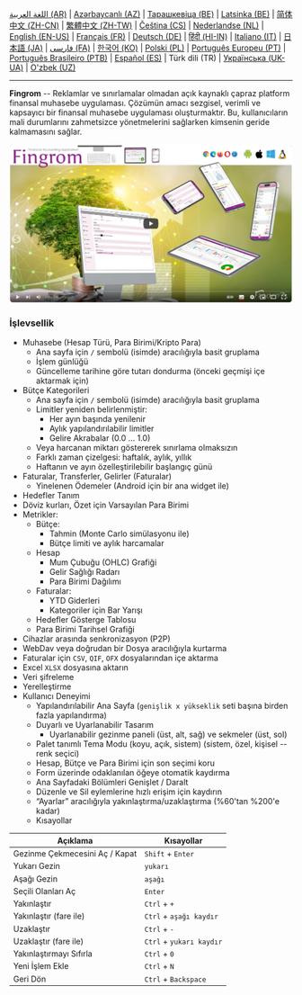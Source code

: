 [اللغة العربية (AR)](./about_ar.md) |
[Azərbaycanlı (AZ)](./about_az.md) |
[Тарашкевіца (BE)](./about_be.md) |
[Latsinka (BE)](./about_be_EU.md) |
[简体中文 (ZH-CN)](./about_zh.md) |
[繁體中文 (ZH-TW)](./about_zh_TW.md) |
[Čeština (CS)](./about_cs.md) |
[Nederlandse (NL)](./about_nl.md) |
[English (EN-US)](./about_en.md) |
[Français (FR)](./about_fr.md) |
[Deutsch (DE)](./about_de.md) |
[हिंदी (HI-IN)](./about_hi.md) |
[Italiano (IT)](./about_it.md) |
[日本語 (JA)](./about_ja.md) |
[فارسی (FA)](./about_fa.md) |
[한국어 (KO)](./about_ko.md) |
[Polski (PL)](./about_pl.md) |
[Português Europeu (PT)](./about_pt.md) |
[Português Brasileiro (PTB)](./about_pt_BR.md) |
[Español (ES)](./about_es.md) |
Türk dili (TR) |
[Українська (UK-UA)](./about_uk.md) |
[O'zbek (UZ)](./about_uz.md)

---

**Fingrom** -- Reklamlar ve sınırlamalar olmadan açık kaynaklı çapraz platform finansal muhasebe uygulaması.
Çözümün amacı sezgisel, verimli ve kapsayıcı bir finansal muhasebe uygulaması oluşturmaktır. 
Bu, kullanıcıların mali durumlarını zahmetsizce yönetmelerini sağlarken kimsenin geride kalmamasını sağlar.

[![Videoyu izleyin](../images/presentation_en.png)](https://youtu.be/sNTbpILLsOw)

### İşlevsellik
- Muhasebe (Hesap Türü, Para Birimi/Kripto Para)
  - Ana sayfa için `/` sembolü (isimde) aracılığıyla basit gruplama
  - İşlem günlüğü
  - Güncelleme tarihine göre tutarı dondurma (önceki geçmişi içe aktarmak için)
- Bütçe Kategorileri
  - Ana sayfa için `/` sembolü (isimde) aracılığıyla basit gruplama
  - Limitler yeniden belirlenmiştir:
    - Her ayın başında yenilenir
    - Aylık yapılandırılabilir limitler
    - Gelire Akrabalar (0.0 ... 1.0)
  - Veya harcanan miktarı göstererek sınırlama olmaksızın
  - Farklı zaman çizelgesi: haftalık, aylık, yıllık
  - Haftanın ve ayın özelleştirilebilir başlangıç ​​günü
- Faturalar, Transferler, Gelirler (Faturalar)
  - Yinelenen Ödemeler (Android için bir ana widget ile)
- Hedefler Tanım
- Döviz kurları, Özet için Varsayılan Para Birimi
- Metrikler: 
  - Bütçe:
    - Tahmin (Monte Carlo simülasyonu ile)
    - Bütçe limiti ve aylık harcamalar
  - Hesap
    - Mum Çubuğu (OHLC) Grafiği
    - Gelir Sağlığı Radarı
    - Para Birimi Dağılımı
  - Faturalar:
    - YTD Giderleri
    - Kategoriler için Bar Yarışı
  - Hedefler Gösterge Tablosu
  - Para Birimi Tarihsel Grafiği
- Cihazlar arasında senkronizasyon (P2P) 
- WebDav veya doğrudan bir Dosya aracılığıyla kurtarma
- Faturalar için `CSV`, `QIF`, `OFX` dosyalarından içe aktarma
- Excel `XLSX` dosyasına aktarın
- Veri şifreleme
- Yerelleştirme
- Kullanıcı Deneyimi
  - Yapılandırılabilir Ana Sayfa (`genişlik x yükseklik` seti başına birden fazla yapılandırma)
  - Duyarlı ve Uyarlanabilir Tasarım
    - Uyarlanabilir gezinme paneli (üst, alt, sağ) ve sekmeler (üst, sol)
  - Palet tanımlı Tema Modu (koyu, açık, sistem) (sistem, özel, kişisel -- renk seçici)
  - Hesap, Bütçe ve Para Birimi için son seçimi koru
  - Form üzerinde odaklanılan öğeye otomatik kaydırma
  - Ana Sayfadaki Bölümleri Genişlet / Daralt
  - Düzenle ve Sil eylemlerine hızlı erişim için kaydırın
  - “Ayarlar” aracılığıyla yakınlaştırma/uzaklaştırma (%60'tan %200'e kadar)
  - Kısayollar

| Açıklama                             | Kısayollar                        |
| ------------------------------------ | --------------------------------- |
| Gezinme Çekmecesini Aç / Kapat       | `Shift` + `Enter`                 |
| Yukarı Gezin                         | `yukarı`                          |
| Aşağı Gezin                          | `aşağı`                           |
| Seçili Olanları Aç                   | `Enter`                           |
| Yakınlaştır                          | `Ctrl` + `+`                      |
| Yakınlaştır (fare ile)               | `Ctrl` + `aşağı kaydır`           |
| Uzaklaştır                           | `Ctrl` + `-`                      |
| Uzaklaştır (fare ile)                | `Ctrl` + `yukarı kaydır`          |
| Yakınlaştırmayı Sıfırla              | `Ctrl` + `0`                      |
| Yeni İşlem Ekle                      | `Ctrl` + `N`                      |
| Geri Dön                             | `Ctrl` + `Backspace`              |
<!--
| Seçili Öğeyi Düzenle                 | `Ctrl` + `E`                      |
| Seçili Öğeyi Sil                     | `Ctrl` + `D`                      |
-->
